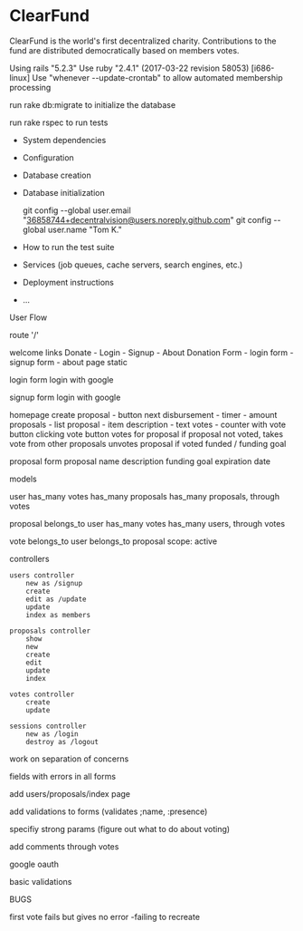 # ClearFund
ClearFund is the world's first decentralized charity. Contributions to the fund are distributed democratically based on members votes.

Using rails "5.2.3"
Use ruby "2.4.1" (2017-03-22 revision 58053) [i686-linux]
Use "whenever --update-crontab" to allow automated membership processing

run rake db:migrate to initialize the database

run rake rspec to run tests

* System dependencies

* Configuration

* Database creation

* Database initialization

  git config --global user.email "36858744+decentralvision@users.noreply.github.com"
  git config --global user.name "Tom K."

* How to run the test suite

* Services (job queues, cache servers, search engines, etc.)

* Deployment instructions

* ...

User Flow

route '/'

welcome links
	Donate - Login - Signup - About 
	Donation Form - login form - signup form - about page static


login
form 
login with google

signup
form
login with google

homepage
	create proposal - button
	next disbursement - timer - amount
	proposals - list
		proposal - item
			description - text
			votes - counter with vote button
				clicking vote button votes for proposal if proposal not voted, takes vote from other proposals
				unvotes proposal if voted
			funded / funding goal

proposal form
	proposal name
	description
	funding goal
	expiration date

models

user 
	has_many votes
	has_many proposals 
	has_many proposals, through votes

proposal
	belongs_to user
	has_many votes
	has_many users, through votes

vote
	belongs_to user
	belongs_to proposal
	scope: active 



controllers

	users controller
		new as /signup
		create
		edit as /update
		update
		index as members

	proposals controller
		show
		new
		create
		edit
		update
		index

	votes controller
		create
		update

	sessions controller
		new as /login
		destroy as /logout

work on separation of concerns

fields with errors in all forms

add users/proposals/index page

add validations to forms (validates ;name, :presence)

specifiy strong params (figure out what to do about voting)

add comments through votes

google oauth 

basic validations



BUGS

first vote fails but gives no error -failing to recreate
